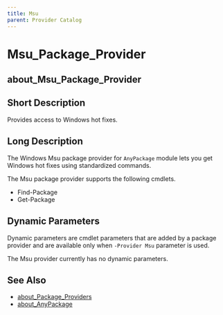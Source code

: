 ```yaml
---
title: Msu
parent: Provider Catalog
---
```


# Msu_Package_Provider

## about_Msu_Package_Provider

## Short Description

Provides access to Windows hot fixes.

## Long Description

The Windows Msu package provider for `AnyPackage` module lets you get Windows hot fixes using standardized commands.

The Msu package provider supports the following cmdlets.

* Find-Package
* Get-Package

## Dynamic Parameters

Dynamic parameters are cmdlet parameters that are added by a package
provider and are available only when `-Provider Msu` parameter is used.

The Msu provider currently has no dynamic parameters.

## See Also

* [about_Package_Providers](../../reference/about_Package_Providers.md)
* [about_AnyPackage](../../reference/about_AnyPackage.md)

